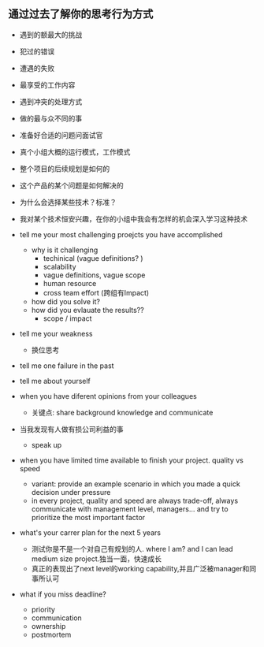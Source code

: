 通过过去了解你的思考行为方式
-
- 遇到的额最大的挑战
- 犯过的错误
- 遭遇的失败
- 最享受的工作内容
- 遇到冲突的处理方式
- 做的最与众不同的事

- 准备好合适的问题问面试官
- 真个小组大概的运行模式，工作模式
- 整个项目的后续规划是如何的
- 这个产品的某个问题是如何解决的
- 为什么会选择某些技术？标准？
- 我对某个技术恒安兴趣，在你的小组中我会有怎样的机会深入学习这种技术







- tell me your most challenging proejcts you have accomplished
     - why is it challenging
       - techinical (vague definitions? )
       - scalability
       - vague definitions, vague scope
       - human resource
       - cross team effort (跨组有Impact)
     - how did you solve it?
     - how did you evlauate the results??
       - scope / impact

- tell me your weakness
     - 换位思考

- tell me one failure in the past



- tell me about yourself



- when you have diferent opinions from your colleagues
  - 关键点: share background knowledge and communicate



- 当我发现有人做有损公司利益的事
  - speak up



- when you have limited time available to finish your project. quality vs speed
  - variant: provide an example scenario in which you made a quick decision under pressure
  - in every project, quality and speed are always trade-off, always communicate with management level, managers... and try to prioritize the most important factor


- what's your carrer plan for the next 5 years
  - 测试你是不是一个对自己有规划的人. where I am?  and I can lead medium size project.独当一面，快速成长
  - 真正的表现出了next level的working capability,并且广泛被manager和同事所认可


- what if you miss deadline?
  - priority
  - communication
  - ownership
  - postmortem